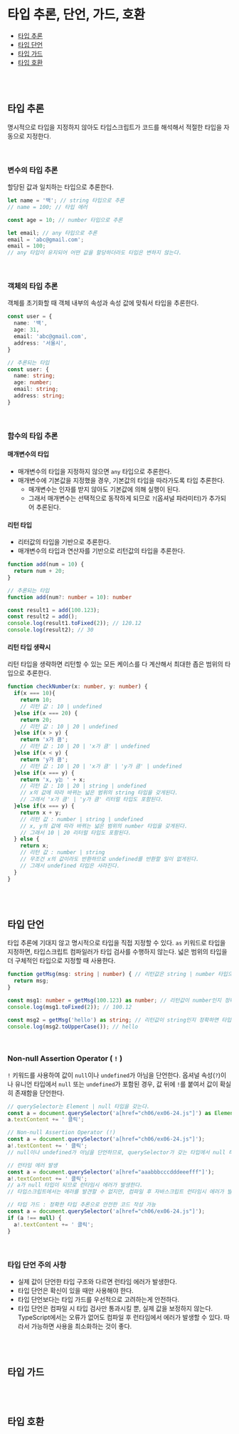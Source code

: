 # 타입 추론, 단언, 가드, 호환

- [타입 추론]()
- [타입 단언]()
- [타입 가드]()
- [타입 호환]()




<br />
<br />




## 타입 추론

명시적으로 타입을 지정하지 않아도 타입스크립트가 코드를 해석해서 적절한 타입을 자동으로 지정한다.

<br />

### 변수의 타입 추론

할당된 값과 일치하는 타입으로 추론한다.

```typescript
let name = '백'; // string 타입으로 추론
// name = 100; // 타입 에러

const age = 10; // number 타입으로 추론

let email; // any 타입으로 추론
email = 'abc@gmail.com';
email = 100;
// any 타입이 유지되어 어떤 값을 할당하더라도 타입은 변하지 않는다.
```

<br />

### 객체의 타입 추론

객체를 초기화할 때 객체 내부의 속성과 속성 값에 맞춰서 타입을 추론한다.

```typescript
const user = {
  name: '백',
  age: 31,
  email: 'abc@gmail.com',
  address: '서울시',
}

// 추론되는 타입
const user: {
  name: string;
  age: number;
  email: string;
  address: string;
}
```

<br />

### 함수의 타입 추론

#### 매개변수의 타입

- 매개변수의 타입을 지정하지 않으면 `any` 타입으로 추론한다.
- 매개변수에 기본값을 지정했을 경우, 기본값의 타입을 따라가도록 타입 추론한다.
  - 매개변수는 인자를 받지 않아도 기본값에 의해 실행이 된다.
  - 그래서 매개변수는 선택적으로 동작하게 되므로 `?`(옵셔널 파라미터)가 추가되어 추론된다.

#### 리턴 타입

- 리터값의 타입을 기반으로 추론한다.
- 매개변수의 타입과 연산자를 기반으로 리턴값의 타입을 추론한다.

```typescript
function add(num = 10) {
  return num + 20; 
}

// 추론되는 타입
function add(num?: number = 10): number

const result1 = add(100.123);
const result2 = add();
console.log(result1.toFixed(2)); // 120.12
console.log(result2); // 30
```

#### 리턴 타입 생략시

리턴 타입을 생략하면 리턴할 수 있는 모든 케이스를 다 계산해서 최대한 좁은 범위의 타입으로 추론한다.

```typescript
function checkNumber(x: number, y: number) {
  if(x === 10){
    return 10; 
    // 리턴 값 : 10 | undefined
  }else if(x === 20) {
    return 20; 
    // 리턴 값 : 10 | 20 | undefined
  }else if(x > y) {
    return 'x가 큼'; 
    // 리턴 값 : 10 | 20 | 'x가 큼' | undefined
  }else if(x < y) {
    return 'y가 큼'; 
    // 리턴 값 : 10 | 20 | 'x가 큼' | 'y가 큼' | undefined
  }else if(x === y) {
    return 'x, y는 ' + x; 
    // 리턴 값 : 10 | 20 | string | undefined
    // x의 값에 따라 바뀌는 넓은 범위의 string 타입을 갖게된다.
    // 그래서 'x가 큼' | 'y가 큼' 리터럴 타입도 포함된다.
  }else if(x === y) {
    return x + y;
    // 리턴 값 : number | string | undefined
    // x, y의 값에 따라 바뀌는 넓은 범위의 number 타입을 갖게된다.
    // 그래서 10 | 20 리터럴 타입도 포함된다.
  } else {
    return x;
    // 리턴 값 : number | string
    // 무조건 x의 값이라도 반환하므로 undefined를 반환할 일이 없게된다.
    // 그래서 undefined 타입은 사라진다.
  }
}
```




<br />
<br />




## 타입 단언

타입 추론에 기대지 않고 명시적으로 타입을 직접 지정할 수 있다. `as` 키워드로 타입을 지정하면, 타입스크립트 컴파일러가 타입 검사를 수행하지 않는다. 넓은 범위의 타입을 더 구체적인 타입으로 지정할 때 사용한다.

```typescript
function getMsg(msg: string | number) { // 리턴값은 string | number 타입으로 추론
  return msg;
}

const msg1: number = getMsg(100.123) as number; // 리턴값이 number인지 정확하면 타입 단언
console.log(msg1.toFixed(2)); // 100.12

const msg2 = getMsg('hello') as string; // 리턴값이 string인지 정확하면 타입 단언
console.log(msg2.toUpperCase()); // hello
```

<br />

### Non-null Assertion Operator ( `!` )

`!` 키워드를 사용하여 값이 `null`이나 `undefined`가 아님을 단언한다. 옵셔널 속성(`?`)이나 유니언 타입에서 `null` 또는 `undefined`가 포함된 경우, 값 뒤에 `!`를 붙여서 값이 확실히 존재함을 단언한다.

```typescript
// querySelector는 Element | null 타입을 갖는다.
const a = document.querySelector('a[href="ch06/ex06-24.js"]') as Element;
a.textContent += ' 클릭';

// Non-null Assertion Operator (!)
const a = document.querySelector('a[href="ch06/ex06-24.js"]');
a!.textContent += ' 클릭';
// null이나 undefined가 아님을 단언하므로, querySelector가 갖는 타입에서 null 타입은 제거된다.

// 런타임 에러 발생
const a = document.querySelector('a[href="aaabbbcccdddeeefff"]');
a!.textContent += ' 클릭';
// a가 null 타입이 되므로 런타임시 에러가 발생한다.
// 타입스크립트에서는 에러를 발견할 수 없지만, 컴파일 후 자바스크립트 런타임시 에러가 발생할 확률이 있어 왠만하면 사용하지 않는것이 좋다.

// 타입 가드 : 정확한 타입 추론으로 안전한 코드 작성 가능
const a = document.querySelector('a[href="ch06/ex06-24.js"]');
if (a !== null) {
  a!.textContent += ' 클릭';
}
```

<br />

### 타입 단언 주의 사항

- 실제 값이 단언한 타입 구조와 다르면 런타임 에러가 발생한다.
- 타입 단언은 확신이 있을 때만 사용해야 한다.
- 타입 단언보다는 타입 가드를 우선적으로 고려하는게 안전하다.
- 타입 단언은 컴파일 시 타입 검사만 통과시킬 뿐, 실제 값을 보정하지 않는다. TypeScript에서는 오류가 없어도 컴파일 후 런타임에서 에러가 발생할 수 있다. 따라서 가능하면 사용을 최소화하는 것이 좋다.




<br />
<br />




## 타입 가드




<br />
<br />




## 타입 호환